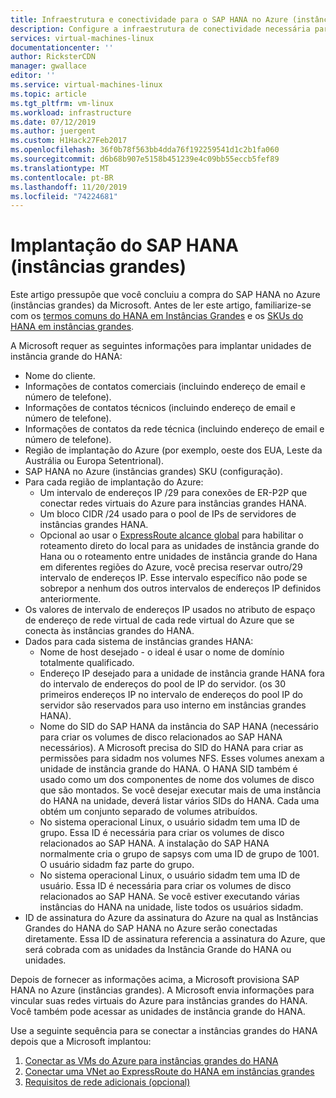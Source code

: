 ```yaml
---
title: Infraestrutura e conectividade para o SAP HANA no Azure (instâncias grandes) | Microsoft Docs
description: Configure a infraestrutura de conectividade necessária para usar SAP HANA no Azure (instâncias grandes).
services: virtual-machines-linux
documentationcenter: ''
author: RicksterCDN
manager: gwallace
editor: ''
ms.service: virtual-machines-linux
ms.topic: article
ms.tgt_pltfrm: vm-linux
ms.workload: infrastructure
ms.date: 07/12/2019
ms.author: juergent
ms.custom: H1Hack27Feb2017
ms.openlocfilehash: 36f0b78f563bb4dda76f192259541d1c2b1fa060
ms.sourcegitcommit: d6b68b907e5158b451239e4c09bb55eccb5fef89
ms.translationtype: MT
ms.contentlocale: pt-BR
ms.lasthandoff: 11/20/2019
ms.locfileid: "74224681"
---
```

# <a name="sap-hana-large-instances-deployment"></a>Implantação do SAP HANA (instâncias grandes) 

Este artigo pressupõe que você concluiu a compra do SAP HANA no Azure (instâncias grandes) da Microsoft. Antes de ler este artigo, familiarize-se com os [termos comuns do HANA em Instâncias Grandes](hana-know-terms.md) e os [SKUs do HANA em instâncias grandes](hana-available-skus.md).


A Microsoft requer as seguintes informações para implantar unidades de instância grande do HANA:

- Nome do cliente.
- Informações de contatos comerciais (incluindo endereço de email e número de telefone).
- Informações de contatos técnicos (incluindo endereço de email e número de telefone).
- Informações de contatos da rede técnica (incluindo endereço de email e número de telefone).
- Região de implantação do Azure (por exemplo, oeste dos EUA, Leste da Austrália ou Europa Setentrional).
- SAP HANA no Azure (instâncias grandes) SKU (configuração).
- Para cada região de implantação do Azure:
    - Um intervalo de endereços IP /29 para conexões de ER-P2P que conectar redes virtuais do Azure para instâncias grandes HANA.
    - Um bloco CIDR /24 usado para o pool de IPs de servidores de instâncias grandes HANA.
    - Opcional ao usar o [ExpressRoute alcance global](https://docs.microsoft.com/azure/expressroute/expressroute-global-reach) para habilitar o roteamento direto do local para as unidades de instância grande do Hana ou o roteamento entre unidades de instância grande do Hana em diferentes regiões do Azure, você precisa reservar outro/29 intervalo de endereços IP. Esse intervalo específico não pode se sobrepor a nenhum dos outros intervalos de endereços IP definidos anteriormente.
- Os valores de intervalo de endereços IP usados no atributo de espaço de endereço de rede virtual de cada rede virtual do Azure que se conecta às instâncias grandes do HANA.
- Dados para cada sistema de instâncias grandes HANA:
  - Nome de host desejado - o ideal é usar o nome de domínio totalmente qualificado.
  - Endereço IP desejado para a unidade de instância grande HANA fora do intervalo de endereços do pool de IP do servidor. (os 30 primeiros endereços IP no intervalo de endereços do pool IP do servidor são reservados para uso interno em instâncias grandes HANA).
  - Nome do SID do SAP HANA da instância do SAP HANA (necessário para criar os volumes de disco relacionados ao SAP HANA necessários). A Microsoft precisa do SID do HANA para criar as permissões para sidadm nos volumes NFS. Esses volumes anexam a unidade de instância grande do HANA. O HANA SID também é usado como um dos componentes de nome dos volumes de disco que são montados. Se você desejar executar mais de uma instância do HANA na unidade, deverá listar vários SIDs do HANA. Cada uma obtém um conjunto separado de volumes atribuídos.
  - No sistema operacional Linux, o usuário sidadm tem uma ID de grupo. Essa ID é necessária para criar os volumes de disco relacionados ao SAP HANA. A instalação do SAP HANA normalmente cria o grupo de sapsys com uma ID de grupo de 1001. O usuário sidadm faz parte do grupo.
  - No sistema operacional Linux, o usuário sidadm tem uma ID de usuário. Essa ID é necessária para criar os volumes de disco relacionados ao SAP HANA. Se você estiver executando várias instâncias do HANA na unidade, liste todos os usuários sidadm. 
- ID de assinatura do Azure da assinatura do Azure na qual as Instâncias Grandes do HANA do SAP HANA no Azure serão conectadas diretamente. Essa ID de assinatura referencia a assinatura do Azure, que será cobrada com as unidades da Instância Grande do HANA ou unidades.

Depois de fornecer as informações acima, a Microsoft provisiona SAP HANA no Azure (instâncias grandes). A Microsoft envia informações para vincular suas redes virtuais do Azure para instâncias grandes do HANA. Você também pode acessar as unidades de instância grande do HANA.

Use a seguinte sequência para se conectar a instâncias grandes do HANA depois que a Microsoft implantou:

1. [Conectar as VMs do Azure para instâncias grandes do HANA](hana-connect-azure-vm-large-instances.md)
2. [Conectar uma VNet ao ExpressRoute do HANA em instâncias grandes](hana-connect-vnet-express-route.md)
3. [Requisitos de rede adicionais (opcional)](hana-additional-network-requirements.md)

